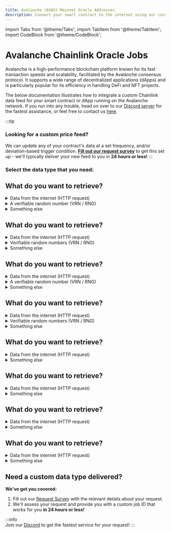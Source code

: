 ```yaml
---
title: Avalanche (AVAX) Mainnet Oracle Addresses
description: Connect your smart contract to the internet using our customizable Chainlink oracle data feeds running on the Avalanche C-Chain (AVAX) mainnet network.  
---
```


import Tabs from '@theme/Tabs';
import TabItem from '@theme/TabItem';
import CodeBlock from '@theme/CodeBlock';

# Avalanche Chainlink Oracle Jobs

Avalanche is a high-performance blockchain platform known for its fast transaction speeds and scalability, facilitated by the Avalanche consensus protocol. It supports a wide range of decentralized applications (dApps) and is particularly popular for its efficiency in handling DeFi and NFT projects.

The below documentation illustrates how to integrate a custom Chainlink data feed for your smart contract or dApp running on the Avalanche network. If you run into any trouble, head on over to our [Discord server](https://discord.gg/Xs6SjqVPUA) for the fastest assistance, or feel free to contact us [here](https://linkwellnodes.io/#contact-us "Contact LinkWell Nodes").

:::tip
### Looking for a custom price feed? 
We can update any of your contract's data at a set frequency, and/or deviation-based trigger condition. [**Fill out our request survey**](https://linkwellnodes.io/Getting-Started.html) to get this set up - we'll typically deliver your new feed to you in **24 hours or less!**
:::

### Select the data type that you need:

<Tabs groupId="dataType" queryString>
<TabItem value="Uint256"> 

<h2 class='datafeed-subtitle'>What do you want to retrieve?</h2>

<details>

<summary>Data from the internet (HTTP request)</summary>

## Retrieve a `uint256` from the internet

This **on-demand** job initiates an HTTP `GET`, `POST`, `PUT`, or `DELETE` request to the internet, optionally parses a JSON-based response body for a numeric value at the given path, multiplies this value by the given multiplier, and returns the resulting 256-bit unsigned integer (**uint256**) to your smart contract.

:::info 
This job writes a single **uint256** object to your contract, which can store any integer from `0` to `115792089237316195423570985008687907853269984665640564039457584007913129639935` (`(2 ^ 256) - 1`). 
:::

### Request metadata

| Oracle Address and Job ID | Fee |
|-------------------|----------|
| Please complete our [**request survey**](https://linkwellnodes.io/Getting-Started.html) to receive our mainnet **Addresses** and **Job IDs** | Please see our [pricing](/pricing) page |


### Request parameters

This job requires the following parameters to be set within your contract's `request()` function:

| Parameter | Type | Value example | Description |
|-------------|-------------|------------------------------------------------|------------------------------------------------------------------------------------------------------------------------------------|
| **method** | `string` | 'POST' | The HTTP method to use in initiating your request for data (`GET`, `POST`, `PUT`, or `DELETE`). |
| **url** | `string` | 'https://myRequestURL.com/path?var1=abc&var2=xyz' | The URL to which to send your HTTP request for data. |
| **headers** | `string` | '["my-header-1", "header 1 value", "my-header-2", "header 2 value"]' | An array of headers to send with the HTTP request, represented as an even-numbered array of strings. If no headers are desired, you must pass an empty string (''). |
| **body** | `string` | 'My request body' | A body to send with the HTTP request (`POST`, `PUT` requests only). If no body is desired or applicable, you must pass an empty string (''). |
| **path** | `string` | 'data,0,val' | The [JSON Path](https://jsonpath.com/) at which to extract the result returned by the requested HTTP endpoint (JSON results only). To return the full result without parsing, you must pass an empty string (''). If the provided path cannot be found in the response, the request will not be fulfilled. |
| **multiplier** | `int256` | 10 ** 18 | The number by which to multiply the result returned to the contract. This is important, as Solidity cannot handle decimal objects. If no multiplication is desired, enter 1. If the result cannot be multiplied (ie, it is not a number), the request will not be fulfilled. |
| **contact** | `string` | 'derek_linkwellnodes.io' | Enter your Discord handle, email address, or other contact info here. This is important for allowing prompt communication from us regarding outages or other technical issues that we may notice with your request. If you prefer to stay anonymous, you must pass an empty string (''). |

### Try it for yourself

Add the following sample code to your **consumer contract**.

:::tip
For easy editing, you can also open our sample contract [directly in Remix](https://remix.ethereum.org/#activate=github&url=https://github.com/LinkWellNodes/Documentation/blob/main/docs/services/direct-request-jobs/mainnets/Avalanche/uint256/uint256.sol).
:::

#### 1. Add the constructor:

The constructor specifies important information about the request destination. **Important**: This information varies by chain, oracle, and job: 

```sol reference
https://github.com/LinkWellNodes/Documentation/blob/main/docs/services/direct-request-jobs/mainnets/Avalanche/uint256/uint256.sol#L17-L21
```

#### 2. Add your request function (example):
The `request()` function defines the request parameters and sends a request to the Chainlink oracle. For detailed information on each required parameter, reference the above '**Request parameters**' section:

```sol reference
https://github.com/LinkWellNodes/Documentation/blob/main/docs/services/direct-request-jobs/mainnets/Avalanche/uint256/uint256.sol#L24-L44
```

#### 3. Retrieve the response (example):

```sol reference
https://github.com/LinkWellNodes/Documentation/blob/main/docs/services/direct-request-jobs/mainnets/Avalanche/uint256/uint256.sol#L46-L54
```

### Need to send sensitive information?

:::danger 
Data entered into a smart contract is visible to the general public.
:::

If you need to send sensitive information along with your HTTP request (ie, an API key), you can instead store this information off-chain on our secure infrastructure. Please fill out our [Request Survey](https://linkwellnodes.io/Getting-Started.html) to get started, and specify within the notes that you'd like us to store your API key for you - once we receive your information, we'll provide you with a custom job ID that will send your sensitive data safely along with your request.

### Troubleshooting

Having trouble with your request? Check our [Chainlink Direct Requests FAQ](/knowledgebase/faq/Chainlink-Users#chainlink-direct-requests).

:::caution 
This job has a configured gas limit of **1,000,000** for writing your result on-chain. If your transaction isn't returning any value after more than 60 seconds of waiting, click the above '**Oracle Address**' for this job to see if any recent transaction(s) have failed due to an '**out of gas**' error. If so, you'll need to either A) Return a smaller response, B) Split your request into multiple oracle transactions, or C) Contact us to request a higher gas allowance for your specific use case (may result in higher data feed pricing). 
:::

### Still need more help?

Please reach out to us in [Discord](https://discord.gg/Xs6SjqVPUA) if you require additional assistance with this request.

### Simulating the above request logic

Let's walk through each step of the above **sample request**, to better understand how it all works together:

#### 1. **Send the HTTP request**:

The following `curl` command simulates the same HTTP request that our Chainlink node makes shortly after you trigger the `request()` function within your consumer contract:

```
curl 'https://min-api.cryptocompare.com/data/pricemulti?fsyms=BTC,ETH&tsyms=USD,EUR' \
 --request 'GET' \
 --header 'content-type: application/json' \
 --header 'set-cookie: sid=14A52'
```

#### 2. **Analyze the response**:

The following is a sample response body returned to our Chainlink node by the above HTTP request (abbreviated for clarity):

```
{
   "BTC":{
      "USD":30575.12,
      "EUR":27810.9
   },
   "ETH":{
      "USD":1875.87,
      "EUR":1706.29
   }
}
```

#### 3. **Apply the JSON path**:

After receiving the above sample response, our Chainlink node will attempt to filter the result by the provided `path` parameter value (`ETH,USD`). After applying the provided path, we get the following result:

```
1875.87
```

#### 4. **Apply the multiplier**:

After filtering the sample response by the provided JSON path, our Chainlink node will multiply the result by the provided `multiplier` parameter value (`10 ** 18`). After applying this multiplier, we get the following value, which is ultimately written to your smart contract as a `uint256` object by our Chainlink oracle:

```
1875870000000000000000
```

</details>

<details>

<summary>A verifiable random number (VRN / RNG)</summary>

## Retrieve a random `uint256` number

This **on-demand** job initiates an oracle request for a verifiable random number within the specified range using our [Verifiable Random Numbers (VRN) service](/knowledgebase/Verifiable-Random-Numbers-Guide), and returns the resulting 256-bit unsigned integer (**uint256**) to your smart contract.

**TIP**: Need to retrieve multiple random numbers at once? Check out our [**uint256[]**](?dataType=Uint256%5B%5D#retrieve-a-random-uint256-number-vrn) or [**int256[]**](?dataType=Int256%5B%5D#retrieve-a-random-uint256-number-vrn) jobs instead.

:::info 
This job writes a single **uint256** object to your contract, which can store any integer from `0` to `115792089237316195423570985008687907853269984665640564039457584007913129639935` (`(2 ^ 256) - 1`). 
:::

### Request metadata
You'll set the following attributes within your contract's constructor function ([see below](?dataType=Uint256#try-it-for-yourself)):

| Oracle Address and Job ID | Fee |
|-------------------|----------|
| Please complete our [**request survey**](https://linkwellnodes.io/Getting-Started.html) to receive our mainnet **Addresses** and **Job IDs** | Please see our [pricing](/pricing) page |


### Request parameters

This job requires the following parameters to be set within your contract's `request()` function:

| Parameter | Type | Value example | Description |
|-------------|-------------|------------------------------------------------|------------------------------------------------------------------------------------------------------------------------------------|
| **minVal** | `int256` | 0 | The lower bound of the desired random number range (inclusive). |
| **maxVal** | `int256` | 500 | The upper bound of the desired random number range (inclusive). |
| **contact** | `string` | 'derek_linkwellnodes.io' | Enter your Discord handle, email address, or other contact info here. This is important for allowing prompt communication from us regarding outages or other technical issues that we may notice with your request. If you prefer to stay anonymous, you must pass an empty string (''). |

### Try it for yourself

Add the following sample code to your **consumer contract**. 

:::tip
For easy editing, you can also open our sample contract [directly in Remix](https://remix.ethereum.org/#activate=github&url=https://github.com/LinkWellNodes/Documentation/blob/main/docs/services/direct-request-jobs/mainnets/Avalanche/uint256/vrn_uint256.sol).
:::

#### 1. Add the constructor:

The constructor specifies important information about the request destination. **Important**: This information varies by chain, oracle, and job: 

```sol reference
https://github.com/LinkWellNodes/Documentation/blob/main/docs/services/direct-request-jobs/mainnets/Avalanche/uint256/vrn_uint256.sol#L33-L37
```

#### 2. Add your request function (example):
The `request()` function defines the request parameters and sends a request to the Chainlink oracle. For detailed information on each required parameter, reference the above '**Request parameters**' section:

```sol reference
https://github.com/LinkWellNodes/Documentation/blob/main/docs/services/direct-request-jobs/mainnets/Avalanche/uint256/vrn_uint256.sol#L44-L61
```

#### 3. Retrieve the response (example):

```sol reference
https://github.com/LinkWellNodes/Documentation/blob/main/docs/services/direct-request-jobs/mainnets/Avalanche/uint256/vrn_uint256.sol#L63-L95
```

#### 4. Verify the result

You have two options for verifying your random number(s):

:::tip
You must wait for respective seed's epoch to end (every 6 hours) before you can verify your random number(s). Epochs end at the following times each day:
<br/>
<ul>
<li><b>00:00:00 UTC</b></li>
<li><b>06:00:00 UTC</b></li>
<li><b>12:00:00 UTC</b></li>
<li><b>18:00:00 UTC</b></li>
</ul>

For more info on verifying numbers through our VRN Service, please visit our [VRN Guide](/knowledgebase/Verifiable-Random-Numbers-Guide).
:::

**Option 1 (off-chain)**: Using our website

1. Call the `getHash(requestId)` function, passing in the requestId in question

2. Visit our seed verification page, entering your chain ID and hash as URL parameters:
   ```
   https://linkwellnodes.io/VRN-Seed.html?chain=ENTER_CHAIN_ID_HERE&hash=ENTER_HASH_HERE
   ```
   - `chain`: The chain ID for your respective blockchain network can be found at [chainlist.org](https://chainlist.org/)
   - `hash`: The hash obtained from the `getHash(requestId)` call within your contract

3. If the seed is available, it will be shown on the page

4. Call `verifyResult(requestId, seed)` with the requestId and the retrieved seed
   - A return value of `true` confirms that the randomness was verified on-chain

**Option 2 (on-chain)**: Using an oracle request

1. Ensure your contract has sufficient LINK token balance

2. Call `requestSeedFromOracle(requestId)` with your requestId
   - This will send LINK to our oracle as payment for this transaction
   - The required amount of LINK has been pre-specified within this function, and cannot be changed

3. Wait several blocks for our oracle to call `fulfillSeedFromOracle()`
   - If the seed is available, this will write the seed to your contract's storage

4. Call `verifyResult(requestId)`
   - A return value of `true` confirms that the randomness was verified on-chain

:::tip
For more info on how our **VRN Service** works, including how to programmatically verify your random number output, please visit our [Verifiable Random Numbers (VRN) guide](/knowledgebase/Verifiable-Random-Numbers-Guide).
:::

### Need more help?

Please reach out to us in [Discord](https://discord.gg/Xs6SjqVPUA) if you require additional assistance with this request.

</details>

<details>

<summary>Something else</summary>

## Have a custom requirement?

**We've got you covered:**

1. Fill out our [Request Survey](https://linkwellnodes.io/Getting-Started.html) with the relevant details about your request. 
1. We'll assess your request and provide you with a custom job ID that works for you **in 24 hours or less!**

:::info  
Join our [Discord](https://discord.gg/Xs6SjqVPUA) to get the fastest service for your request!
:::

</details>

</TabItem>

<TabItem value="Uint256[]"> 

<h2 class='datafeed-subtitle'>What do you want to retrieve?</h2>

<details>

<summary>Data from the internet (HTTP request)</summary>

## Retrieve a `uint256[]` from the internet

This **on-demand** job initiates an HTTP `GET`, `POST`, `PUT`, or `DELETE` request to the internet, optionally parses a JSON-based response body for an array of numeric value at the given path, multiplies each element in the array by the given multiplier, and returns the resulting array of 256-bit unsigned integers (**uint256[]**) to your smart contract.

:::info 
This job writes a single **uint256[]** object to your contract, which can store an array of unsigned integers, each of whose values range from `0` to `115792089237316195423570985008687907853269984665640564039457584007913129639935` (`(2 ^ 256) - 1`). 
:::

### Request metadata

| Oracle Address and Job ID | Fee |
|-------------------|----------|
| Please complete our [**request survey**](https://linkwellnodes.io/Getting-Started.html) to receive our mainnet **Addresses** and **Job IDs** | Please see our [pricing](/pricing) page |


### Request parameters

This job requires the following parameters to be set within your contract's `request()` function:

| Parameter | Type | Value example | Description |
|-------------|-------------|------------------------------------------------|------------------------------------------------------------------------------------------------------------------------------------|
| **method** | `string` | 'GET' | The HTTP method to use in initiating your request for data (`GET`, `POST`, `PUT`, or `DELETE`). |
| **url** | `string` | 'https://myRequestURL.com/path?var1=abc&var2=xyz' | The URL to which to send your HTTP request for data. |
| **headers** | `string` | '["my-header-1", "header 1 value", "my-header-2", "header 2 value"]' | An array of headers to send with the HTTP request, represented as an even-numbered array of strings. If no headers are desired, you must pass an empty string (''). |
| **body** | `string` | 'My request body' | A body to send with the HTTP request (`POST`, `PUT` requests only). If no body is desired or applicable, you must pass an empty string (''). |
| **path** | `string` | 'data,0,val;data,1,val;data,2,val' | A semicolon-delimited list of [JSON Paths](https://jsonpath.com/) at which to extract data from the result returned by the requested HTTP endpoint (JSON results only). If a single path is desired, enter the path without any semicolons. The target of this singular path must be an array of numbers. If multiple paths are specified, the target of each requested path must be a singular number. An array (`uint256[]`) will be returned containing the individual results of each path, with order preserved. If any of the provided path(s) cannot be found in the response, the request will not be fulfilled. To return the full result without any parsing (must be an array of numbers), you must pass an empty string (''). |
| **multiplier** | `int256` | 10 ** 18 | The number by which to multiply every element within the result array returned to the contract. This is important, as Solidity cannot handle decimal objects. If no multiplication is desired, enter 1. If the result cannot be multiplied (ie, all elements are not numbers), the request will not be fulfilled. |
| **contact** | `string` | 'derek_linkwellnodes.io' | Enter your Discord handle, email address, or other contact info here. This is important for allowing prompt communication from us regarding outages or other technical issues that we may notice with your request. If you prefer to stay anonymous, you must pass an empty string (''). |

### Try it for yourself

Add the following sample code to your **consumer contract**.

:::tip
For easy editing, you can also open our sample contract [directly in Remix](https://remix.ethereum.org/#activate=github&url=https://github.com/LinkWellNodes/Documentation/blob/main/docs/services/direct-request-jobs/mainnets/Avalanche/uint256-array/uint256-array.sol).
:::

#### 1. Add the constructor:

The constructor specifies important information about the request destination. **Important**: This information varies by chain, oracle, and job: 

```sol reference
https://github.com/LinkWellNodes/Documentation/blob/main/docs/services/direct-request-jobs/mainnets/Avalanche/uint256-array/uint256-array.sol#L17-L21
```

#### 2. Add your request function (example):
The `request()` function defines the request parameters and sends a request to the Chainlink oracle. For detailed information on each required parameter, reference the above '**Request parameters**' section:

```sol reference
https://github.com/LinkWellNodes/Documentation/blob/main/docs/services/direct-request-jobs/mainnets/Avalanche/uint256-array/uint256-array.sol#L24-L44
```

#### 3. Retrieve the response (example):

```sol reference
https://github.com/LinkWellNodes/Documentation/blob/main/docs/services/direct-request-jobs/mainnets/Avalanche/uint256-array/uint256-array.sol#L46-L54
```

### Need to send sensitive information?

:::danger 
Data entered into a smart contract is visible to the general public.
:::

If you need to send sensitive information along with your HTTP request (ie, an API key), you can instead store this information off-chain on our secure infrastructure. Please fill out our [Request Survey](https://linkwellnodes.io/Getting-Started.html) to get started, and specify within the notes that you'd like us to store your API key for you - once we receive your information, we'll provide you with a custom job ID that will send your sensitive data safely along with your request.

### Troubleshooting

Having trouble with your request? Check our [Chainlink Direct Requests FAQ](/knowledgebase/faq/Chainlink-Users#chainlink-direct-requests).

:::caution 
This job has a configured gas limit of **1,000,000** for writing your result on-chain. If your transaction isn't returning any value after more than 60 seconds of waiting, click the above '**Oracle Address**' for this job to see if any recent transaction(s) have failed due to an '**out of gas**' error. If so, you'll need to either A) Return a smaller response, B) Split your request into multiple oracle transactions, or C) Contact us to request a higher gas allowance for your specific use case (may result in higher data feed pricing). 
:::

### Still need more help?

Please reach out to us in [Discord](https://discord.gg/Xs6SjqVPUA) if you require additional assistance with this request.

### Simulating the above request logic

Let's walk through each step of the above **sample request**, to better understand how it all works together:

#### 1. **Send the HTTP request**:

The following `curl` command simulates the same HTTP request that our Chainlink node makes shortly after you trigger the `request()` function within your consumer contract:

```
curl "https://httpbin.org/post" \
 --request 'POST' \
 --header 'content-type: application/json' \
 --header 'set-cookie: sid=14A52' \
 --data '{"data":[[12.43,54.47,98.34],[89.99,34.21,85.65],[412.43,983.89,473.31]]}'
```

#### 2. **Analyze the response**:

The following is a sample response body returned to our Chainlink node by the above HTTP request (abbreviated for clarity):

```
{
   "json":{
      "data":[
         [
            12.43,
            54.47,
            98.34
         ],
         [
            89.99,
            34.21,
            85.65
         ],
         [
            412.43,
            983.89,
            473.31
         ]
      ]
   }
}
```

#### 3. **Apply the JSON path**:

After receiving the above sample response, our Chainlink node will attempt to filter the result by the provided `path` parameter value (`json,data,0,2;json,data,1,0;json,data,2,1`), which contains 3 separate (`;`-delimited) JSON paths. After applying the provided path parameter, we get the following array:

```
[98.34,89.99,412.43]
```

#### 4. **Apply the multiplier**:

After filtering the sample response by the provided JSON path, our Chainlink node will multiply every element in the result array by the provided `multiplier` parameter value (`10 ** 18`). After applying this multiplier, we get the following array, which is ultimately written to your smart contract as a `uint256[]` object by our Chainlink oracle:

```
[98340000000000000000,89990000000000000000,412430000000000000000]
```

</details>

<details>

<summary>Verifiable random numbers (VRN / RNG)</summary>

## Retrieve a `uint256[]` of random numbers

This **on-demand** job initiates an oracle request for an array of verifiable random numbers within the specified range using our [Verifiable Random Numbers (VRN) service](/knowledgebase/Verifiable-Random-Numbers-Guide), and returns the resulting array of 256-bit unsigned integers (**uint256[]**) to your smart contract.

**TIP**: Need to retrieve a single random number instead? Check out our [**uint256**](?dataType=Uint256#retrieve-a-random-uint256-number-vrn) or [**int256**](?dataType=Int256#retrieve-a-random-uint256-number-vrn) jobs instead.

:::info 
This job writes a single **uint256[]** object to your contract, which can store an array of unsigned integers, each of whose values range from `0` to `115792089237316195423570985008687907853269984665640564039457584007913129639935` (`(2 ^ 256) - 1`).
::: 

### Request metadata
You'll set the following attributes within your contract's constructor function ([see below](?dataType=Uint256#try-it-for-yourself)):

| Oracle Address and Job ID | Fee |
|-------------------|----------|
| Please complete our [**request survey**](https://linkwellnodes.io/Getting-Started.html) to receive our mainnet **Addresses** and **Job IDs** | Please see our [pricing](/pricing) page |


### Request parameters

This job requires the following parameters to be set within your contract's `request()` function:

| Parameter | Type | Value example | Description |
|-------------|-------------|------------------------------------------------|------------------------------------------------------------------------------------------------------------------------------------|
| **minVal** | `int256` | 0 | The lower bound of the desired random number range (inclusive). |
| **maxVal** | `int256` | 500 | The upper bound of the desired random number range (inclusive). |
| **quantity** | `int256` | 5 | The number of random numbers to retrieve (ie, the `uint256[]` object length). |
| **contact** | `string` | 'derek_linkwellnodes.io' | Enter your Discord handle, email address, or other contact info here. This is important for allowing prompt communication from us regarding outages or other technical issues that we may notice with your request. If you prefer to stay anonymous, you must pass an empty string (''). |

### Try it for yourself

Add the following sample code to your **consumer contract**. 

:::tip
For easy editing, you can also open our sample contract [directly in Remix](https://remix.ethereum.org/#activate=github&url=https://github.com/LinkWellNodes/Documentation/blob/main/docs/services/direct-request-jobs/mainnets/Avalanche/uint256-array/vrn_uint256-array.sol).
:::

#### 1. Add the constructor:

The constructor specifies important information about the request destination. **Important**: This information varies by chain, oracle, and job: 

```sol reference
https://github.com/LinkWellNodes/Documentation/blob/main/docs/services/direct-request-jobs/mainnets/Avalanche/uint256-array/vrn_uint256-array.sol#L33-L37
```

#### 2. Add your request function (example):
The `request()` function defines the request parameters and sends a request to the Chainlink oracle. For detailed information on each required parameter, reference the above '**Request parameters**' section:

```sol reference
https://github.com/LinkWellNodes/Documentation/blob/main/docs/services/direct-request-jobs/mainnets/Avalanche/uint256-array/vrn_uint256-array.sol#L45-L64
```

#### 3. Retrieve the response (example):

```sol reference
https://github.com/LinkWellNodes/Documentation/blob/main/docs/services/direct-request-jobs/mainnets/Avalanche/uint256-array/vrn_uint256-array.sol#L66-L98
```

#### 4. Verify the result

You have two options for verifying your random number(s):

:::tip
You must wait for respective seed's epoch to end (every 6 hours) before you can verify your random number(s). Epochs end at the following times each day:
<br/>
<ul>
<li><b>00:00:00 UTC</b></li>
<li><b>06:00:00 UTC</b></li>
<li><b>12:00:00 UTC</b></li>
<li><b>18:00:00 UTC</b></li>
</ul>

For more info on verifying numbers through our VRN Service, please visit our [VRN Guide](/knowledgebase/Verifiable-Random-Numbers-Guide).
:::

**Option 1 (off-chain)**: Using our website

1. Call the `getHash(requestId)` function, passing in the requestId in question

2. Visit our seed verification page, entering your chain ID and hash as URL parameters:
   ```
   https://linkwellnodes.io/VRN-Seed.html?chain=ENTER_CHAIN_ID_HERE&hash=ENTER_HASH_HERE
   ```
   - `chain`: The chain ID for your respective blockchain network can be found at [chainlist.org](https://chainlist.org/)
   - `hash`: The hash obtained from the `getHash(requestId)` call within your contract

3. If the seed is available, it will be shown on the page

4. Call `verifyResult(requestId, seed)` with the requestId and the retrieved seed
   - A return value of `true` confirms that the randomness was verified on-chain

**Option 2 (on-chain)**: Using an oracle request

1. Ensure your contract has sufficient LINK token balance

2. Call `requestSeedFromOracle(requestId)` with your requestId
   - This will send LINK to our oracle as payment for this transaction
   - The required amount of LINK has been pre-specified within this function, and cannot be changed

3. Wait several blocks for our oracle to call `fulfillSeedFromOracle()`
   - If the seed is available, this will write the seed to your contract's storage

4. Call `verifyResult(requestId)`
   - A return value of `true` confirms that the randomness was verified on-chain

:::tip
For more info on how our **VRN Service** works, including how to programmatically verify your random number output, please visit our [Verifiable Random Numbers (VRN) guide](/knowledgebase/Verifiable-Random-Numbers-Guide).
:::

### Need more help?

Please reach out to us in [Discord](https://discord.gg/Xs6SjqVPUA) if you require additional assistance with this request.

</details>

<details>

<summary>Something else</summary>

## Have a custom requirement?

**We've got you covered:**

1. Fill out our [Request Survey](https://linkwellnodes.io/Getting-Started.html) with the relevant details about your request. 
1. We'll assess your request and provide you with a custom job ID that works for you **in 24 hours or less!**

:::info  
Join our [Discord](https://discord.gg/Xs6SjqVPUA) to get the fastest service for your request!
:::

</details>

</TabItem>

<TabItem value="Int256"> 

<h2 class='datafeed-subtitle'>What do you want to retrieve?</h2>

<details>

<summary>Data from the internet (HTTP request)</summary>

## Retrieve a `int256` from the internet

This **on-demand** job initiates an HTTP `GET`, `POST`, `PUT`, or `DELETE` request to the internet, optionally parses a JSON-based response body for a numeric value at the given path, multiplies this value by the given multiplier, and returns the resulting 256-bit signed integer (**int256**) to your smart contract.

:::info  
This job writes a single **int256** object to your contract, which can store any integer from `-2 ^ 255` to ` (2 ^ 255) - 1`. 
:::

### Request metadata

| Oracle Address and Job ID | Fee |
|-------------------|----------|
| Please complete our [**request survey**](https://linkwellnodes.io/Getting-Started.html) to receive our mainnet **Addresses** and **Job IDs** | Please see our [pricing](/pricing) page |


### Request parameters

This job requires the following parameters to be set within your contract's `request()` function:

| Parameter | Type | Value example | Description |
|-------------|-------------|------------------------------------------------|------------------------------------------------------------------------------------------------------------------------------------|
| **method** | `string` | 'POST' | The HTTP method to use in initiating your request for data (`GET`, `POST`, `PUT`, or `DELETE`). |
| **url** | `string` | 'https://myRequestURL.com/path?var1=abc&var2=xyz' | The URL to which to send your HTTP request for data. |
| **headers** | `string` | '["my-header-1", "header 1 value", "my-header-2", "header 2 value"]' | An array of headers to send with the HTTP request, represented as an even-numbered array of strings. If no headers are desired, you must pass an empty string (''). |
| **body** | `string` | 'My request body' | A body to send with the HTTP request (`POST`, `PUT` requests only). If no body is desired or applicable, you must pass an empty string (''). |
| **path** | `string` | 'data,0,val' | The [JSON Path](https://jsonpath.com/) at which to extract the result returned by the requested HTTP endpoint (JSON results only). To return the full result without parsing, you must pass an empty string (''). If the provided path cannot be found in the response, the request will not be fulfilled. |
| **multiplier** | `int256` | 10 ** 18 | The number by which to multiply the result returned to the contract. This is important, as Solidity cannot handle decimal objects. If no multiplication is desired, enter 1. If the result cannot be multiplied (ie, it is not a number), the request will not be fulfilled. |
| **contact** | `string` | 'derek_linkwellnodes.io' | Enter your Discord handle, email address, or other contact info here. This is important for allowing prompt communication from us regarding outages or other technical issues that we may notice with your request. If you prefer to stay anonymous, you must pass an empty string (''). |

### Try it for yourself

Add the following sample code to your **consumer contract**.

:::tip
For easy editing, you can also open our sample contract [directly in Remix](https://remix.ethereum.org/#activate=github&url=https://github.com/LinkWellNodes/Documentation/blob/main/docs/services/direct-request-jobs/mainnets/Avalanche/int256/int256.sol).
:::

#### 1. Add the constructor:

The constructor specifies important information about the request destination. **Important**: This information varies by chain, oracle, and job: 

```sol reference
https://github.com/LinkWellNodes/Documentation/blob/main/docs/services/direct-request-jobs/mainnets/Avalanche/int256/int256.sol#L17-L21
```

#### 2. Add your request function (example):
The `request()` function defines the request parameters and sends a request to the Chainlink oracle. For detailed information on each required parameter, reference the above '**Request parameters**' section:

```sol reference
https://github.com/LinkWellNodes/Documentation/blob/main/docs/services/direct-request-jobs/mainnets/Avalanche/int256/int256.sol#L24-L44
```

#### 3. Retrieve the response (example):

```sol reference
https://github.com/LinkWellNodes/Documentation/blob/main/docs/services/direct-request-jobs/mainnets/Avalanche/int256/int256.sol#L46-L54
```

### Need to send sensitive information?

:::danger 
Data entered into a smart contract is visible to the general public.
:::

If you need to send sensitive information along with your HTTP request (ie, an API key), you can instead store this information off-chain on our secure infrastructure. Please fill out our [Request Survey](https://linkwellnodes.io/Getting-Started.html) to get started, and specify within the notes that you'd like us to store your API key for you - once we receive your information, we'll provide you with a custom job ID that will send your sensitive data safely along with your request.

### Troubleshooting

Having trouble with your request? Check our [Chainlink Direct Requests FAQ](/knowledgebase/faq/Chainlink-Users#chainlink-direct-requests).

:::caution 
This job has a configured gas limit of **1,000,000** for writing your result on-chain. If your transaction isn't returning any value after more than 60 seconds of waiting, click the above '**Oracle Address**' for this job to see if any recent transaction(s) have failed due to an '**out of gas**' error. If so, you'll need to either A) Return a smaller response, B) Split your request into multiple oracle transactions, or C) Contact us to request a higher gas allowance for your specific use case (may result in higher data feed pricing). 
:::

### Still need more help?

Please reach out to us in [Discord](https://discord.gg/Xs6SjqVPUA) if you require additional assistance with this request.

### Simulating the above request logic

Let's walk through each step of the above **sample request**, to better understand how it all works together:

#### 1. **Send the HTTP request**:

The following `curl` command simulates the same HTTP request that our Chainlink node makes shortly after you trigger the `request()` function within your consumer contract:

```
curl 'https://httpbin.org/post' \
 --request 'POST' \
 --header 'content-type: application/json' \
 --header 'set-cookie: sid=14A52' \
 --data '{"data":[[12.43,-54.47,98.34],[89.99,-34.21,-85.65],[-412.43,983.89,473.31]]}'
```

#### 2. **Analyze the response**:

The following is a sample response body returned to our Chainlink node by the above HTTP request (abbreviated for clarity):

```
{
   "json":{
      "data":[
         [
            12.43,
            -54.47,
            98.34
         ],
         [
            89.99,
            -34.21,
            -85.65
         ],
         [
            -412.43,
            983.89,
            473.31
         ]
      ]
   }
}
```

#### 3. **Apply the JSON path**:

After receiving the above sample response, our Chainlink node will attempt to filter the result by the provided `path` parameter value (`json,data,1,2`). After applying the provided path, we get the following result:

```
-85.65
```

#### 4. **Apply the multiplier**:

After filtering the sample response by the provided JSON path, our Chainlink node will multiply the result by the provided `multiplier` parameter value (`10 ** 18`). After applying this multiplier, we get the following value, which is ultimately written to your smart contract as a `int256` object by our Chainlink oracle:

```
-85650000000000000000
```

</details>

<details>

<summary>A verifiable random number (VRN / RNG)</summary>

## Retrieve a random `int256` number

This **on-demand** job initiates an oracle request for a verifiable random number within the specified range using our [Verifiable Random Numbers (VRN) service](/knowledgebase/Verifiable-Random-Numbers-Guide), and returns the resulting 256-bit signed integer (**int256**) to your smart contract.

**TIP**: Need to retrieve multiple random numbers at once? Check out our [**uint256[]**](?dataType=Uint256%5B%5D#retrieve-a-random-uint256-number-vrn) or [**int256[]**](?dataType=Int256%5B%5D#retrieve-a-random-uint256-number-vrn) jobs instead.

:::info 
This job writes a single **int256** object to your contract, which can store any integer from `-2 ^ 255` to ` (2 ^ 255) - 1`. 
:::

### Request metadata
You'll set the following attributes within your contract's constructor function ([see below](?dataType=Uint256#try-it-for-yourself)):

| Oracle Address and Job ID | Fee |
|-------------------|----------|
| Please complete our [**request survey**](https://linkwellnodes.io/Getting-Started.html) to receive our mainnet **Addresses** and **Job IDs** | Please see our [pricing](/pricing) page |


### Request parameters

This job requires the following parameters to be set within your contract's `request()` function:

| Parameter | Type | Value example | Description |
|-------------|-------------|------------------------------------------------|------------------------------------------------------------------------------------------------------------------------------------|
| **minVal** | `int256` | -500 | The lower bound of the desired random number range (inclusive). |
| **maxVal** | `int256` | 500 | The upper bound of the desired random number range (inclusive). |
| **contact** | `string` | 'derek_linkwellnodes.io' | Enter your Discord handle, email address, or other contact info here. This is important for allowing prompt communication from us regarding outages or other technical issues that we may notice with your request. If you prefer to stay anonymous, you must pass an empty string (''). |

### Try it for yourself

Add the following sample code to your **consumer contract**. 

:::tip
For easy editing, you can also open our sample contract [directly in Remix](https://remix.ethereum.org/#activate=github&url=https://github.com/LinkWellNodes/Documentation/blob/main/docs/services/direct-request-jobs/mainnets/Avalanche/int256/vrn_int256.sol).
:::

#### 1. Add the constructor:

The constructor specifies important information about the request destination. **Important**: This information varies by chain, oracle, and job: 

```sol reference
https://github.com/LinkWellNodes/Documentation/blob/main/docs/services/direct-request-jobs/mainnets/Avalanche/int256/vrn_int256.sol#L33-L37
```

#### 2. Add your request function (example):
The `request()` function defines the request parameters and sends a request to the Chainlink oracle. For detailed information on each required parameter, reference the above '**Request parameters**' section:

```sol reference
https://github.com/LinkWellNodes/Documentation/blob/main/docs/services/direct-request-jobs/mainnets/Avalanche/int256/vrn_int256.sol#L44-L61
```

#### 3. Retrieve the response (example):

```sol reference
https://github.com/LinkWellNodes/Documentation/blob/main/docs/services/direct-request-jobs/mainnets/Avalanche/int256/vrn_int256.sol#L63-L95
```

#### 4. Verify the result

You have two options for verifying your random number(s):

:::tip
You must wait for respective seed's epoch to end (every 6 hours) before you can verify your random number(s). Epochs end at the following times each day:
<br/>
<ul>
<li><b>00:00:00 UTC</b></li>
<li><b>06:00:00 UTC</b></li>
<li><b>12:00:00 UTC</b></li>
<li><b>18:00:00 UTC</b></li>
</ul>

For more info on verifying numbers through our VRN Service, please visit our [VRN Guide](/knowledgebase/Verifiable-Random-Numbers-Guide).
:::

**Option 1 (off-chain)**: Using our website

1. Call the `getHash(requestId)` function, passing in the requestId in question

2. Visit our seed verification page, entering your chain ID and hash as URL parameters:
   ```
   https://linkwellnodes.io/VRN-Seed.html?chain=ENTER_CHAIN_ID_HERE&hash=ENTER_HASH_HERE
   ```
   - `chain`: The chain ID for your respective blockchain network can be found at [chainlist.org](https://chainlist.org/)
   - `hash`: The hash obtained from the `getHash(requestId)` call within your contract

3. If the seed is available, it will be shown on the page

4. Call `verifyResult(requestId, seed)` with the requestId and the retrieved seed
   - A return value of `true` confirms that the randomness was verified on-chain

**Option 2 (on-chain)**: Using an oracle request

1. Ensure your contract has sufficient LINK token balance

2. Call `requestSeedFromOracle(requestId)` with your requestId
   - This will send LINK to our oracle as payment for this transaction
   - The required amount of LINK has been pre-specified within this function, and cannot be changed

3. Wait several blocks for our oracle to call `fulfillSeedFromOracle()`
   - If the seed is available, this will write the seed to your contract's storage

4. Call `verifyResult(requestId)`
   - A return value of `true` confirms that the randomness was verified on-chain

:::tip
For more info on how our **VRN Service** works, including how to programmatically verify your random number output, please visit our [Verifiable Random Numbers (VRN) guide](/knowledgebase/Verifiable-Random-Numbers-Guide).
:::

### Need more help?

Please reach out to us in [Discord](https://discord.gg/Xs6SjqVPUA) if you require additional assistance with this request.

</details>

<details>

<summary>Something else</summary>

## Have a custom requirement?

**We've got you covered:**

1. Fill out our [Request Survey](https://linkwellnodes.io/Getting-Started.html) with the relevant details about your request. 
1. We'll assess your request and provide you with a custom job ID that works for you **in 24 hours or less!**

:::info  
Join our [Discord](https://discord.gg/Xs6SjqVPUA) to get the fastest service for your request!
:::

</details>

</TabItem>

<TabItem value="Int256[]">

<h2 class='datafeed-subtitle'>What do you want to retrieve?</h2>

<details>

<summary>Data from the internet (HTTP request)</summary>

## Retrieve a `int256[]` from the internet

This **on-demand** job initiates an HTTP `GET`, `POST`, `PUT`, or `DELETE` request to the internet, optionally parses a JSON-based response body for an array of numeric value at the given path, multiplies each element in the array by the given multiplier, and returns the resulting array of 256-bit signed integers (**int256[]**) to your smart contract.

:::info  
This job writes a single **int256[]** object to your contract, which can store an array of signed integers, each of whose values range from `-2 ^ 255` to ` (2 ^ 255) - 1`. 
:::

### Request metadata

| Oracle Address and Job ID | Fee |
|-------------------|----------|
| Please complete our [**request survey**](https://linkwellnodes.io/Getting-Started.html) to receive our mainnet **Addresses** and **Job IDs** | Please see our [pricing](/pricing) page |


### Request parameters

This job requires the following parameters to be set within your contract's `request()` function:

| Parameter | Type | Value example | Description |
|-------------|-------------|------------------------------------------------|------------------------------------------------------------------------------------------------------------------------------------|
| **method** | `string` | 'GET' | The HTTP method to use in initiating your request for data (`GET`, `POST`, `PUT`, or `DELETE`). |
| **url** | `string` | 'https://myRequestURL.com/path?var1=abc&var2=xyz' | The URL to which to send your HTTP request for data. |
| **headers** | `string` | '["my-header-1", "header 1 value", "my-header-2", "header 2 value"]' | An array of headers to send with the HTTP request, represented as an even-numbered array of strings. If no headers are desired, you must pass an empty string (''). |
| **body** | `string` | 'My request body' | A body to send with the HTTP request (`POST`, `PUT` requests only). If no body is desired or applicable, you must pass an empty string (''). |
| **path** | `string` | 'data,0,val;data,1,val;data,2,val' | A semicolon-delimited list of [JSON Paths](https://jsonpath.com/) at which to extract data from the result returned by the requested HTTP endpoint (JSON results only). If a single path is desired, enter the path without any semicolons. The target of this singular path must be an array of numbers. If multiple paths are specified, the target of each requested path must be a singular number. An array (`int256[]`) will be returned containing the individual results of each path, with order preserved. If any of the provided path(s) cannot be found in the response, the request will not be fulfilled. To return the full result without any parsing (must be an array of numbers), you must pass an empty string (''). |
| **multiplier** | `int256` | 10 ** 18 | The number by which to multiply every element within the result array returned to the contract. This is important, as Solidity cannot handle decimal objects. If no multiplication is desired, enter 1. If the result cannot be multiplied (ie, all elements are not numbers), the request will not be fulfilled. |
| **contact** | `string` | 'derek_linkwellnodes.io' | Enter your Discord handle, email address, or other contact info here. This is important for allowing prompt communication from us regarding outages or other technical issues that we may notice with your request. If you prefer to stay anonymous, you must pass an empty string (''). |

### Try it for yourself

Add the following sample code to your **consumer contract**.

:::tip
For easy editing, you can also open our sample contract [directly in Remix](https://remix.ethereum.org/#activate=github&url=https://github.com/LinkWellNodes/Documentation/blob/main/docs/services/direct-request-jobs/mainnets/Avalanche/int256-array/int256-array.sol).
:::

#### 1. Add the constructor:

The constructor specifies important information about the request destination. **Important**: This information varies by chain, oracle, and job: 

```sol reference
https://github.com/LinkWellNodes/Documentation/blob/main/docs/services/direct-request-jobs/mainnets/Avalanche/int256-array/int256-array.sol#L17-L21
```

#### 2. Add your request function (example):
The `request()` function defines the request parameters and sends a request to the Chainlink oracle. For detailed information on each required parameter, reference the above '**Request parameters**' section:

```sol reference
https://github.com/LinkWellNodes/Documentation/blob/main/docs/services/direct-request-jobs/mainnets/Avalanche/int256-array/int256-array.sol#L24-L44
```

#### 3. Retrieve the response (example):

```sol reference
https://github.com/LinkWellNodes/Documentation/blob/main/docs/services/direct-request-jobs/mainnets/Avalanche/int256-array/int256-array.sol#L46-L54
```

### Need to send sensitive information?

:::danger 
Data entered into a smart contract is visible to the general public.
:::

If you need to send sensitive information along with your HTTP request (ie, an API key), you can instead store this information off-chain on our secure infrastructure. Please fill out our [Request Survey](https://linkwellnodes.io/Getting-Started.html) to get started, and specify within the notes that you'd like us to store your API key for you - once we receive your information, we'll provide you with a custom job ID that will send your sensitive data safely along with your request.

### Troubleshooting

Having trouble with your request? Check our [Chainlink Direct Requests FAQ](/knowledgebase/faq/Chainlink-Users#chainlink-direct-requests).

:::caution 
This job has a configured gas limit of **1,000,000** for writing your result on-chain. If your transaction isn't returning any value after more than 60 seconds of waiting, click the above '**Oracle Address**' for this job to see if any recent transaction(s) have failed due to an '**out of gas**' error. If so, you'll need to either A) Return a smaller response, B) Split your request into multiple oracle transactions, or C) Contact us to request a higher gas allowance for your specific use case (may result in higher data feed pricing). 
:::

### Still need more help?

Please reach out to us in [Discord](https://discord.gg/Xs6SjqVPUA) if you require additional assistance with this request.

### Simulating the above request logic

Let's walk through each step of the above **sample request**, to better understand how it all works together:

#### 1. **Send the HTTP request**:

The following `curl` command simulates the same HTTP request that our Chainlink node makes shortly after you trigger the `request()` function within your consumer contract:

```
curl "https://httpbin.org/post" \
 --request 'POST' \
 --header 'content-type: application/json' \
 --header 'set-cookie: sid=14A52' \
 --data '{"data":[[12.43,-54.47,98.34],[89.99,-34.21,-85.65],[-412.43,983.89,473.31]]}'
```

#### 2. **Analyze the response**:

The following is a sample response body returned to our Chainlink node by the above HTTP request (abbreviated for clarity):

```
{
   "json":{
      "data":[
         [
            12.43,
            -54.47,
            98.34
         ],
         [
            89.99,
            -34.21,
            -85.65
         ],
         [
            -412.43,
            983.89,
            473.31
         ]
      ]
   }
}
```

#### 3. **Apply the JSON path**:

After receiving the above sample response, our Chainlink node will attempt to filter the result by the provided `path` parameter value (`json,data,0,1;json,data,1,0;json,data,2,1`), which contains 3 separate (`;`-delimited) JSON paths. After applying the provided path parameter, we get the following result:

```
[-54.47,89.89,983.89]
```

#### 4. **Apply the multiplier**:

After filtering the sample response by the provided JSON path, our Chainlink node will multiply every element in the result array by the provided `multiplier` parameter value (`10 ** 18`). After applying this multiplier, we get the following array, which is ultimately written to your smart contract as a `int256[]` object by our Chainlink oracle:

```
[-54470000000000000000,89990000000000000000,983890000000000000000]
```

</details>

<details>

<summary>Verifiable random numbers (VRN / RNG)</summary>

## Retrieve a `int256[]` of random numbers

This **on-demand** job initiates an oracle request for an array of verifiable random numbers within the specified range using our [Verifiable Random Numbers (VRN) service](/knowledgebase/Verifiable-Random-Numbers-Guide), and returns the resulting array of 256-bit signed integers (**int256[]**) to your smart contract.

**TIP**: Need to retrieve a single random number instead? Check out our [**uint256**](?dataType=Uint256#retrieve-a-random-uint256-number-vrn) or [**int256**](?dataType=Int256#retrieve-a-random-uint256-number-vrn) jobs instead.

:::info  
This job writes a single **int256[]** object to your contract, which can store an array of signed integers, each of whose values range from `-2 ^ 255` to ` (2 ^ 255) - 1`. 
:::

### Request metadata
You'll set the following attributes within your contract's constructor function ([see below](?dataType=Uint256#try-it-for-yourself)):

| Oracle Address and Job ID | Fee |
|-------------------|----------|
| Please complete our [**request survey**](https://linkwellnodes.io/Getting-Started.html) to receive our mainnet **Addresses** and **Job IDs** | Please see our [pricing](/pricing) page |


### Request parameters

This job requires the following parameters to be set within your contract's `request()` function:

| Parameter | Type | Value example | Description |
|-------------|-------------|------------------------------------------------|------------------------------------------------------------------------------------------------------------------------------------|
| **minVal** | `int256` | -500 | The lower bound of the desired random number range (inclusive). |
| **maxVal** | `int256` | 500 | The upper bound of the desired random number range (inclusive). |
| **quantity** | `int256` | 5 | The number of random numbers to retrieve (ie, the `int256[]` object length). |
| **contact** | `string` | 'derek_linkwellnodes.io' | Enter your Discord handle, email address, or other contact info here. This is important for allowing prompt communication from us regarding outages or other technical issues that we may notice with your request. If you prefer to stay anonymous, you must pass an empty string (''). |

### Try it for yourself

Add the following sample code to your **consumer contract**. 

:::tip
For easy editing, you can also open our sample contract [directly in Remix](https://remix.ethereum.org/#activate=github&url=https://github.com/LinkWellNodes/Documentation/blob/main/docs/services/direct-request-jobs/mainnets/Avalanche/int256-array/vrn_int256-array.sol).
:::

#### 1. Add the constructor:

The constructor specifies important information about the request destination. **Important**: This information varies by chain, oracle, and job: 

```sol reference
https://github.com/LinkWellNodes/Documentation/blob/main/docs/services/direct-request-jobs/mainnets/Avalanche/int256-array/vrn_int256-array.sol#L33-L37
```

#### 2. Add your request function (example):
The `request()` function defines the request parameters and sends a request to the Chainlink oracle. For detailed information on each required parameter, reference the above '**Request parameters**' section:

```sol reference
https://github.com/LinkWellNodes/Documentation/blob/main/docs/services/direct-request-jobs/mainnets/Avalanche/int256-array/vrn_int256-array.sol#L45-L64
```

#### 3. Retrieve the response (example):

```sol reference
https://github.com/LinkWellNodes/Documentation/blob/main/docs/services/direct-request-jobs/mainnets/Avalanche/int256-array/vrn_int256-array.sol#L66-L98
```

#### 4. Verify the result

You have two options for verifying your random number(s):

:::tip
You must wait for respective seed's epoch to end (every 6 hours) before you can verify your random number(s). Epochs end at the following times each day:
<br/>
<ul>
<li><b>00:00:00 UTC</b></li>
<li><b>06:00:00 UTC</b></li>
<li><b>12:00:00 UTC</b></li>
<li><b>18:00:00 UTC</b></li>
</ul>

For more info on verifying numbers through our VRN Service, please visit our [VRN Guide](/knowledgebase/Verifiable-Random-Numbers-Guide).
:::

**Option 1 (off-chain)**: Using our website

1. Call the `getHash(requestId)` function, passing in the requestId in question

2. Visit our seed verification page, entering your chain ID and hash as URL parameters:
   ```
   https://linkwellnodes.io/VRN-Seed.html?chain=ENTER_CHAIN_ID_HERE&hash=ENTER_HASH_HERE
   ```
   - `chain`: The chain ID for your respective blockchain network can be found at [chainlist.org](https://chainlist.org/)
   - `hash`: The hash obtained from the `getHash(requestId)` call within your contract

3. If the seed is available, it will be shown on the page

4. Call `verifyResult(requestId, seed)` with the requestId and the retrieved seed
   - A return value of `true` confirms that the randomness was verified on-chain

**Option 2 (on-chain)**: Using an oracle request

1. Ensure your contract has sufficient LINK token balance

2. Call `requestSeedFromOracle(requestId)` with your requestId
   - This will send LINK to our oracle as payment for this transaction
   - The required amount of LINK has been pre-specified within this function, and cannot be changed

3. Wait several blocks for our oracle to call `fulfillSeedFromOracle()`
   - If the seed is available, this will write the seed to your contract's storage

4. Call `verifyResult(requestId)`
   - A return value of `true` confirms that the randomness was verified on-chain

:::tip
For more info on how our **VRN Service** works, including how to programmatically verify your random number output, please visit our [Verifiable Random Numbers (VRN) guide](/knowledgebase/Verifiable-Random-Numbers-Guide).
:::

### Need more help?

Please reach out to us in [Discord](https://discord.gg/Xs6SjqVPUA) if you require additional assistance with this request.

</details>

<details>

<summary>Something else</summary>

## Have a custom requirement?

**We've got you covered:**

1. Fill out our [Request Survey](https://linkwellnodes.io/Getting-Started.html) with the relevant details about your request. 
1. We'll assess your request and provide you with a custom job ID that works for you **in 24 hours or less!**

:::info  
Join our [Discord](https://discord.gg/Xs6SjqVPUA) to get the fastest service for your request!
:::

</details>

</TabItem>

<TabItem value="Bool">

<h2 class='datafeed-subtitle'>What do you want to retrieve?</h2>

<details>

<summary>Data from the internet (HTTP request)</summary>

## Retrieve a `bool` from the internet

This **on-demand** job initiates an HTTP `GET`, `POST`, `PUT`, or `DELETE` request to the internet, optionally parses a JSON-based response body for a boolean value at the given path, and returns the resulting object (**bool**) to your smart contract.

:::info  
This job writes a single **bool** object to your contract, which can store a `true` or `false` value. 
:::

### Request metadata

| Oracle Address and Job ID | Fee |
|-------------------|----------|
| Please complete our [**request survey**](https://linkwellnodes.io/Getting-Started.html) to receive our mainnet **Addresses** and **Job IDs** | Please see our [pricing](/pricing) page |


### Request parameters

This job requires the following parameters to be set within your contract's `request()` function:

| Parameter | Type | Value example | Description |
|-------------|-------------|------------------------------------------------|------------------------------------------------------------------------------------------------------------------------------------|
| **method** | `string` | 'GET' | The HTTP method to use in initiating your request for data (`GET`, `POST`, `PUT`, or `DELETE`). |
| **url** | `string` | 'https://myRequestURL.com/path?var1=abc&var2=xyz' | The URL to which to send your HTTP request for data. |
| **headers** | `string` | '["my-header-1", "header 1 value", "my-header-2", "header 2 value"]' | An array of headers to send with the HTTP request, represented as an even-numbered array of strings. If no headers are desired, you must pass an empty string (''). |
| **body** | `string` | 'My request body' | A body to send with the HTTP request (`POST`, `PUT` requests only). If no body is desired or applicable, you must pass an empty string (''). |
| **path** | `string` | 'data,0,val' | The [JSON Path](https://jsonpath.com/) at which to extract the result returned by the requested HTTP endpoint (JSON results only). To return the full result without parsing, you must pass an empty string (''). If the provided path cannot be found in the response, the request will not be fulfilled. |
| **contact** | `string` | 'derek_linkwellnodes.io' | Enter your Discord handle, email address, or other contact info here. This is important for allowing prompt communication from us regarding outages or other technical issues that we may notice with your request. If you prefer to stay anonymous, you must pass an empty string (''). |

### Try it for yourself

Add the following sample code to your **consumer contract**.

:::tip
For easy editing, you can also open our sample contract [directly in Remix](https://remix.ethereum.org/#activate=github&url=https://github.com/LinkWellNodes/Documentation/blob/main/docs/services/direct-request-jobs/mainnets/Avalanche/bool/bool.sol).
:::

#### 1. Add the constructor:

The constructor specifies important information about the request destination. **Important**: This information varies by chain, oracle, and job: 

```sol reference
https://github.com/LinkWellNodes/Documentation/blob/main/docs/services/direct-request-jobs/mainnets/Avalanche/bool/bool.sol#L17-L21
```

#### 2. Add your request function (example):
The `request()` function defines the request parameters and sends a request to the Chainlink oracle. For detailed information on each required parameter, reference the above '**Request parameters**' section:

```sol reference
https://github.com/LinkWellNodes/Documentation/blob/main/docs/services/direct-request-jobs/mainnets/Avalanche/bool/bool.sol#L24-L43
```

#### 3. Retrieve the response (example):

```sol reference
https://github.com/LinkWellNodes/Documentation/blob/main/docs/services/direct-request-jobs/mainnets/Avalanche/bool/bool.sol#L45-L53
```

### Need to send sensitive information?

:::danger 
Data entered into a smart contract is visible to the general public.
:::

If you need to send sensitive information along with your HTTP request (ie, an API key), you can instead store this information off-chain on our secure infrastructure. Please fill out our [Request Survey](https://linkwellnodes.io/Getting-Started.html) to get started, and specify within the notes that you'd like us to store your API key for you - once we receive your information, we'll provide you with a custom job ID that will send your sensitive data safely along with your request.

### Troubleshooting

Having trouble with your request? Check our [Chainlink Direct Requests FAQ](/knowledgebase/faq/Chainlink-Users#chainlink-direct-requests).

:::caution 
This job has a configured gas limit of **1,000,000** for writing your result on-chain. If your transaction isn't returning any value after more than 60 seconds of waiting, click the above '**Oracle Address**' for this job to see if any recent transaction(s) have failed due to an '**out of gas**' error. If so, you'll need to either A) Return a smaller response, B) Split your request into multiple oracle transactions, or C) Contact us to request a higher gas allowance for your specific use case (may result in higher data feed pricing). 
:::

### Still need more help?

Please reach out to us in [Discord](https://discord.gg/Xs6SjqVPUA) if you require additional assistance with this request.

### Simulating the above request logic

Let's walk through each step of the above **sample request**, to better understand how it all works together:

#### 1. **Send the HTTP request**:

The following `curl` command simulates the same HTTP request that our Chainlink node makes shortly after you trigger the `request()` function within your consumer contract:

```
curl 'https://httpbin.org/post' \
 --request 'POST' \
 --header 'content-type: application/json' \
 --header 'set-cookie: sid=14A52' \
 --data '{"data":[{"coin":"BTC","isActive":false},{"coin":"ETH","isActive":false},{"coin":"LINK","isActive":true}]}'
```

#### 2. **Analyze the response**:

The following is a sample response body returned to our Chainlink node by the above HTTP request (abbreviated for clarity):

```
{
   "json":{
      "data":[
         {
            "coin":"BTC",
            "isActive":false
         },
         {
            "coin":"ETH",
            "isActive":false
         },
         {
            "coin":"LINK",
            "isActive":true
         }
      ]
   }
}
```

#### 3. **Apply the JSON path**:

After receiving the above sample response, our Chainlink node will attempt to filter the result by the provided `path` parameter value (`json,data,2,isActive`). After applying the provided path, we get the following result, which is ultimately written to your smart contract as a `bool` object by our Chainlink oracle:

```
true
```

</details>

<details>

<summary>Something else</summary>

## Have a custom requirement?

**We've got you covered:**

1. Fill out our [Request Survey](https://linkwellnodes.io/Getting-Started.html) with the relevant details about your request. 
1. We'll assess your request and provide you with a custom job ID that works for you **in 24 hours or less!**

:::info
Join our [Discord](https://discord.gg/Xs6SjqVPUA) to get the fastest service for your request!
:::

</details>

</TabItem>

<TabItem value="Bool[]">

<h2 class='datafeed-subtitle'>What do you want to retrieve?</h2>

<details>

<summary>Data from the internet (HTTP request)</summary>

## Retrieve a `bool[]` from the internet

This **on-demand** job initiates an HTTP `GET`, `POST`, `PUT`, or `DELETE` request to the internet, optionally parses a JSON-based response body for an array of boolean values at the given path, and returns the resulting array of booleans (**bool[]**) to your smart contract.

:::info  
This job writes a single **bool[]** object to your contract, which can store an array of `true` or `false` values. 
:::

### Request metadata

| Oracle Address and Job ID | Fee |
|-------------------|----------|
| Please complete our [**request survey**](https://linkwellnodes.io/Getting-Started.html) to receive our mainnet **Addresses** and **Job IDs** | Please see our [pricing](/pricing) page |


### Request parameters

This job requires the following parameters to be set within your contract's `request()` function:

| Parameter | Type | Value example | Description |
|-------------|-------------|------------------------------------------------|------------------------------------------------------------------------------------------------------------------------------------|
| **method** | `string` | 'GET' | The HTTP method to use in initiating your request for data (`GET`, `POST`, `PUT`, or `DELETE`). |
| **url** | `string` | 'https://myRequestURL.com/path?var1=abc&var2=xyz' | The URL to which to send your HTTP request for data. |
| **headers** | `string` | '["my-header-1", "header 1 value", "my-header-2", "header 2 value"]' | An array of headers to send with the HTTP request, represented as an even-numbered array of strings. If no headers are desired, you must pass an empty string (''). |
| **body** | `string` | 'My request body' | A body to send with the HTTP request (`POST`, `PUT` requests only). If no body is desired or applicable, you must pass an empty string (''). |
| **path** | `string` | 'data,0,val;data,1,val;data,2,val' | A semicolon-delimited list of [JSON Paths](https://jsonpath.com/) at which to extract data from the result returned by the requested HTTP endpoint (JSON results only). If a single path is desired, enter the path without any semicolons. The target of this singular path must be an array of boolean values (`true` or `false`). If multiple paths are specified, the target of each requested path must be a singular boolean value. An array (`bool[]`) will be returned containing the individual results of each path, with order preserved. If any of the provided path(s) cannot be found in the response, the request will not be fulfilled. To return the full result without any parsing (must be an array of boolean values), you must pass an empty string (''). |
| **contact** | `string` | 'derek_linkwellnodes.io' | Enter your Discord handle, email address, or other contact info here. This is important for allowing prompt communication from us regarding outages or other technical issues that we may notice with your request. If you prefer to stay anonymous, you must pass an empty string (''). |

### Try it for yourself

Add the following sample code to your **consumer contract**.

:::tip
For easy editing, you can also open our sample contract [directly in Remix](https://remix.ethereum.org/#activate=github&url=https://github.com/LinkWellNodes/Documentation/blob/main/docs/services/direct-request-jobs/mainnets/Avalanche/bool-array/bool-array.sol).
:::

#### 1. Add the constructor:

The constructor specifies important information about the request destination. **Important**: This information varies by chain, oracle, and job: 

```sol reference
https://github.com/LinkWellNodes/Documentation/blob/main/docs/services/direct-request-jobs/mainnets/Avalanche/bool-array/bool-array.sol#L17-L21
```

#### 2. Add your request function (example):
The `request()` function defines the request parameters and sends a request to the Chainlink oracle. For detailed information on each required parameter, reference the above '**Request parameters**' section:

```sol reference
https://github.com/LinkWellNodes/Documentation/blob/main/docs/services/direct-request-jobs/mainnets/Avalanche/bool-array/bool-array.sol#L24-L43
```

#### 3. Retrieve the response (example):

```sol reference
https://github.com/LinkWellNodes/Documentation/blob/main/docs/services/direct-request-jobs/mainnets/Avalanche/bool-array/bool-array.sol#L45-L53
```

### Need to send sensitive information?

:::danger 
Data entered into a smart contract is visible to the general public.
:::

If you need to send sensitive information along with your HTTP request (ie, an API key), you can instead store this information off-chain on our secure infrastructure. Please fill out our [Request Survey](https://linkwellnodes.io/Getting-Started.html) to get started, and specify within the notes that you'd like us to store your API key for you - once we receive your information, we'll provide you with a custom job ID that will send your sensitive data safely along with your request.

### Troubleshooting

Having trouble with your request? Check our [Chainlink Direct Requests FAQ](/knowledgebase/faq/Chainlink-Users#chainlink-direct-requests).

:::caution 
This job has a configured gas limit of **1,000,000** for writing your result on-chain. If your transaction isn't returning any value after more than 60 seconds of waiting, click the above '**Oracle Address**' for this job to see if any recent transaction(s) have failed due to an '**out of gas**' error. If so, you'll need to either A) Return a smaller response, B) Split your request into multiple oracle transactions, or C) Contact us to request a higher gas allowance for your specific use case (may result in higher data feed pricing). 
:::

### Still need more help?

Please reach out to us in [Discord](https://discord.gg/Xs6SjqVPUA) if you require additional assistance with this request.

### Simulating the above request logic

Let's walk through each step of the above **sample request**, to better understand how it all works together:

#### 1. **Send the HTTP request**:

The following `curl` command simulates the same HTTP request that our Chainlink node makes shortly after you trigger the `request()` function within your consumer contract:

```
curl "https://httpbin.org/post" \
 --request 'POST' \
 --header 'content-type: application/json' \
 --header 'set-cookie: sid=14A52' \
 req._add('body', '{"data":[[false,false,true],[false,true,true],[true,false,true]]}');
```

#### 2. **Analyze the response**:

The following is a sample response body returned to our Chainlink node by the above HTTP request (abbreviated for clarity):

```
{
   "json":{
      "data":[
         [
            false,
            false,
            true
         ],
         [
            false,
            true,
            true
         ],
         [
            true,
            false,
            true
         ]
      ]
   }
}
```

#### 3. **Apply the JSON path**:

After receiving the above sample response, our Chainlink node will attempt to filter the result by the provided `path` parameter value (`json,data,0,2;json,data,1,0;json,data,2,1`), which contains 3 separate (`;`-delimited) JSON paths. After applying the provided path parameter, we get the following array, which is ultimately written to your smart contract as a `bool[]` object by our Chainlink oracle:

```
[true,false,false]
```

</details>

<details>

<summary>Something else</summary>

## Have a custom requirement?

**We've got you covered:**

1. Fill out our [Request Survey](https://linkwellnodes.io/Getting-Started.html) with the relevant details about your request. 
1. We'll assess your request and provide you with a custom job ID that works for you **in 24 hours or less!**

:::info
Join our [Discord](https://discord.gg/Xs6SjqVPUA) to get the fastest service for your request!
:::

</details>

</TabItem>

<TabItem value="String (Bytes)">

<h2 class='datafeed-subtitle'>What do you want to retrieve?</h2>

<details>

<summary>Data from the internet (HTTP request)</summary>

## Retrieve a `string` (`bytes`) from the internet

This **on-demand** job initiates an HTTP `GET`, `POST`, `PUT`, or `DELETE` request to the internet, optionally parses a JSON-based response body for a value at the given path, and returns the resulting dynamic bytes array (**bytes**) - which can also be represented as a **string** - to your consumer contract.

:::info 
This job writes a single **bytes** object to your contract, which can readily be converted into a **string** value. 
:::

### Request metadata

| Oracle Address and Job ID | Fee |
|-------------------|----------|
| Please complete our [**request survey**](https://linkwellnodes.io/Getting-Started.html) to receive our mainnet **Addresses** and **Job IDs** | Please see our [pricing](/pricing) page |


### Request parameters

This job requires the following parameters to be set within your contract's `request()` function:

| Parameter | Type | Value example | Description |
|-------------|-------------|------------------------------------------------|------------------------------------------------------------------------------------------------------------------------------------|
| **method** | `string` | 'POST' | The HTTP method to use in initiating your request for data (`GET`, `POST`, `PUT`, or `DELETE`). |
| **url** | `string` | 'https://myRequestURL.com/path?var1=abc&var2=xyz' | The URL to which to send your HTTP request for data. |
| **headers** | `string` | '["my-header-1", "header 1 value", "my-header-2", "header 2 value"]' | An array of headers to send with the HTTP request, represented as an even-numbered array of strings. If no headers are desired, you must pass an empty string (''). |
| **body** | `string` | 'My request body' | A body to send with the HTTP request (`POST`, `PUT` requests only). If no body is desired or applicable, you must pass an empty string (''). |
| **path** | `string` | 'data,0,val' | The [JSON Path](https://jsonpath.com/) at which to extract the result returned by the requested HTTP endpoint (JSON results only). To return the full result without parsing, you must pass an empty string (''). If the provided path cannot be found in the response, the request will not be fulfilled. |
| **contact** | `string` | 'derek_linkwellnodes.io' | Enter your Discord handle, email address, or other contact info here. This is important for allowing prompt communication from us regarding outages or other technical issues that we may notice with your request. If you prefer to stay anonymous, you must pass an empty string (''). |

### Try it for yourself

Add the following sample code to your **consumer contract**.

:::tip
For easy editing, you can also open our sample contract [directly in Remix](https://remix.ethereum.org/#activate=github&url=https://github.com/LinkWellNodes/Documentation/blob/main/docs/services/direct-request-jobs/mainnets/Avalanche/string-bytes/string-bytes.sol).
:::

#### 1. Add the constructor:

The constructor specifies important information about the request destination. **Important**: This information varies by chain, oracle, and job: 

```sol reference
https://github.com/LinkWellNodes/Documentation/blob/main/docs/services/direct-request-jobs/mainnets/Avalanche/string-bytes/string-bytes.sol#L17-L21
```

#### 2. Add your request function (example):
The `request()` function defines the request parameters and sends a request to the Chainlink oracle. For detailed information on each required parameter, reference the above '**Request parameters**' section:

```sol reference
https://github.com/LinkWellNodes/Documentation/blob/main/docs/services/direct-request-jobs/mainnets/Avalanche/string-bytes/string-bytes.sol#L24-L43
```

#### 3. Retrieve the response (example):

```sol reference
https://github.com/LinkWellNodes/Documentation/blob/main/docs/services/direct-request-jobs/mainnets/Avalanche/string-bytes/string-bytes.sol#L45-L58
```

### Need to send sensitive information?

:::danger 
Data entered into a smart contract is visible to the general public.
:::

If you need to send sensitive information along with your HTTP request (ie, an API key), you can instead store this information off-chain on our secure infrastructure. Please fill out our [Request Survey](https://linkwellnodes.io/Getting-Started.html) to get started, and specify within the notes that you'd like us to store your API key for you - once we receive your information, we'll provide you with a custom job ID that will send your sensitive data safely along with your request.

### Troubleshooting

Having trouble with your request? Check our [Chainlink Direct Requests FAQ](/knowledgebase/faq/Chainlink-Users#chainlink-direct-requests).

:::caution 
This job has a configured gas limit of **1,000,000** for writing your result on-chain. If your transaction isn't returning any value after more than 60 seconds of waiting, click the above '**Oracle Address**' for this job to see if any recent transaction(s) have failed due to an '**out of gas**' error. If so, you'll need to either A) Return a smaller response, B) Split your request into multiple oracle transactions, or C) Contact us to request a higher gas allowance for your specific use case (may result in higher data feed pricing).  
::: 

### Still need more help?

Please reach out to us in [Discord](https://discord.gg/Xs6SjqVPUA) if you require additional assistance with this request.

### Simulating the above request logic

Let's walk through each step of the above **sample request**, to better understand how it all works together:

#### 1. **Send the HTTP request**:

The following `curl` command simulates the same HTTP request that our Chainlink node makes shortly after you trigger the `request()` function within your consumer contract:

```
curl 'https://httpbin.org/post' \
 --request 'POST' \
 --header 'content-type: application/json' \
 --header 'set-cookie: sid=14A52' \
 --data '{"data":[{"id":1,"name":"Bitcoin","price":20194.52},{"id":2,"name":"Ethereum","price":1850.46},{"id":3,"name":"Chainlink","price":18.36}]}'
```

#### 2. **Analyze the response**:

The following is a sample response body returned to our Chainlink node by the above HTTP request (abbreviated for clarity):

```
{
   "json":{
      "data":[
         {
            "id":1,
            "name":"Bitcoin",
            "price":20194.52
         },
         {
            "id":2,
            "name":"Ethereum",
            "price":1850.46
         },
         {
            "id":3,
            "name":"Chainlink",
            "price":18.36
         }
      ]
   }
}
```

#### 3. **Apply the JSON path**:

After receiving the above sample response, our Chainlink node will attempt to filter the result by the provided `path` parameter value (`json,data,0,name`). After applying the provided path, we get the following result, which is ultimately written to your smart contract as a `bytes` object (which can also be represented as a `string` object) by our Chainlink oracle:

```
"Bitcoin"
```

:::info  
Note that the double-quotes will not be present when retrieving the above response as a `string` object within your smart contract.
:::

</details>

<details>

<summary>Something else</summary>

## Have a custom requirement?

**We've got you covered:**

1. Fill out our [Request Survey](https://linkwellnodes.io/Getting-Started.html) with the relevant details about your request. 
1. We'll assess your request and provide you with a custom job ID that works for you **in 24 hours or less!**

:::info
Join our [Discord](https://discord.gg/Xs6SjqVPUA) to get the fastest service for your request!
:::

</details>

</TabItem>

<TabItem value="String[] (Bytes[])">

<h2 class='datafeed-subtitle'>What do you want to retrieve?</h2>

<details>

<summary>Data from the internet (HTTP request)</summary>

## Retrieve a `string[]` (`bytes[]`) from the internet

This **on-demand** job initiates an HTTP `GET`, `POST`, `PUT`, or `DELETE` request to the internet, optionally parses a JSON-based response body for a value at the given path, and returns the resulting array of dynamic bytes arrays (**bytes[]**) - which can also be represented as a **string[]** - to your consumer contract.

:::info  
This job writes a single **bytes[]** object to your contract, which can readily be converted into a **string[]** value.
::: 

### Request metadata

| Oracle Address and Job ID | Fee |
|-------------------|----------|
| Please complete our [**request survey**](https://linkwellnodes.io/Getting-Started.html) to receive our mainnet **Addresses** and **Job IDs** | Please see our [pricing](/pricing) page |


### Request parameters

This job requires the following parameters to be set within your contract's `request()` function:

| Parameter | Type | Value example | Description |
|-------------|-------------|------------------------------------------------|------------------------------------------------------------------------------------------------------------------------------------|
| **method** | `string` | 'POST' | The HTTP method to use in initiating your request for data (`GET`, `POST`, `PUT`, or `DELETE`). |
| **url** | `string` | 'https://myRequestURL.com/path?var1=abc&var2=xyz' | The URL to which to send your HTTP request for data. |
| **headers** | `string` | '["my-header-1", "header 1 value", "my-header-2", "header 2 value"]' | An array of headers to send with the HTTP request, represented as an even-numbered array of strings. If no headers are desired, you must pass an empty string (''). |
| **body** | `string` | 'My request body' | A body to send with the HTTP request (`POST`, `PUT` requests only). If no body is desired or applicable, you must pass an empty string (''). |
| **path** | `string` | 'data,0,val;data,1,val;data,2,val' | A semicolon-delimited list of [JSON Paths](https://jsonpath.com/) at which to extract data from the result returned by the requested HTTP endpoint (JSON results only). If a single path is desired, enter the path without any semicolons. If multiple paths are specified, an array (`bytes[]`) will be returned containing result of each requested path, with order preserved. If any of the provided path(s) cannot be found in the response, the request will not be fulfilled. To return the full result without any parsing (must be an array), you must pass an empty string (''). |
| **contact** | `string` | 'derek_linkwellnodes.io' | Enter your Discord handle, email address, or other contact info here. This is important for allowing prompt communication from us regarding outages or other technical issues that we may notice with your request. If you prefer to stay anonymous, you must pass an empty string (''). |

### Try it for yourself

Add the following sample code to your **consumer contract**.

:::tip
For easy editing, you can also open our sample contract [directly in Remix](https://remix.ethereum.org/#activate=github&url=https://github.com/LinkWellNodes/Documentation/blob/main/docs/services/direct-request-jobs/mainnets/Avalanche/string-bytes-array/string-bytes-array.sol).
:::

#### 1. Add the constructor:

The constructor specifies important information about the request destination. **Important**: This information varies by chain, oracle, and job: 

```sol reference
https://github.com/LinkWellNodes/Documentation/blob/main/docs/services/direct-request-jobs/mainnets/Avalanche/string-bytes-array/string-bytes-array.sol#L17-L21
```

#### 2. Add your request function (example):
The `request()` function defines the request parameters and sends a request to the Chainlink oracle. For detailed information on each required parameter, reference the above '**Request parameters**' section:

```sol reference
https://github.com/LinkWellNodes/Documentation/blob/main/docs/services/direct-request-jobs/mainnets/Avalanche/string-bytes-array/string-bytes-array.sol#L24-L43
```

#### 3. Retrieve the response (example):

```sol reference
https://github.com/LinkWellNodes/Documentation/blob/main/docs/services/direct-request-jobs/mainnets/Avalanche/string-bytes-array/string-bytes-array.sol#L45-L58
```

### Need to send sensitive information?

:::danger 
Data entered into a smart contract is visible to the general public.
:::

If you need to send sensitive information along with your HTTP request (ie, an API key), you can instead store this information off-chain on our secure infrastructure. Please fill out our [Request Survey](https://linkwellnodes.io/Getting-Started.html) to get started, and specify within the notes that you'd like us to store your API key for you - once we receive your information, we'll provide you with a custom job ID that will send your sensitive data safely along with your request.

### Troubleshooting

Having trouble with your request? Check our [Chainlink Direct Requests FAQ](/knowledgebase/faq/Chainlink-Users#chainlink-direct-requests).

:::caution 
This job has a configured gas limit of **1,000,000** for writing your result on-chain. If your transaction isn't returning any value after more than 60 seconds of waiting, click the above '**Oracle Address**' for this job to see if any recent transaction(s) have failed due to an '**out of gas**' error. If so, you'll need to either A) Return a smaller response, B) Split your request into multiple oracle transactions, or C) Contact us to request a higher gas allowance for your specific use case (may result in higher data feed pricing).   
:::

### Still need more help?

Please reach out to us in [Discord](https://discord.gg/Xs6SjqVPUA) if you require additional assistance with this request.

### Simulating the above request logic

Let's walk through each step of the above **sample request**, to better understand how it all works together:

#### 1. **Send the HTTP request**:

The following `curl` command simulates the same HTTP request that our Chainlink node makes shortly after you trigger the `request()` function within your consumer contract:

```
curl "https://httpbin.org/post" \
 --request 'POST' \
 --header 'content-type: application/json' \
 --header 'set-cookie: sid=14A52' \
 --data '{"data":[["Coinbase","Binance","Kraken"],["Huobi","Crypto.com","KuCoin"],["Yobit","Gemini","OKX"]]}'
```

#### 2. **Analyze the response**:

The following is a sample response body returned to our Chainlink node by the above HTTP request (abbreviated for clarity):

```
{
   "json":{
      "data":[
         [
            "Coinbase",
            "Binance",
            "Kraken"
         ],
         [
            "Huobi",
            "Crypto.com",
            "KuCoin"
         ],
         [
            "Yobit",
            "Gemini",
            "OKX"
         ]
      ]
   }
}
```

#### 3. **Apply the JSON path**:

After receiving the above sample response, our Chainlink node will attempt to filter the result by the provided `path` parameter value (`json,data,0,2;json,data,1,0;json,data,2,1`), which contains 3 separate (`;`-delimited) JSON paths. After applying the provided path parameter, we get the following array, which is ultimately written to your smart contract as a `bytes[]` object (which can also be represented as a `string[]`) object by our Chainlink oracle:

```
["Kraken","Huobi","Gemini"]
```

:::info  
Note that the double-quotes will not be present when retrieving any of the above array elements as a `string` within your smart contract. 
:::

</details>

<details>

<summary>Something else</summary>

## Have a custom requirement?

**We've got you covered:**

1. Fill out our [Request Survey](https://linkwellnodes.io/Getting-Started.html) with the relevant details about your request. 
1. We'll assess your request and provide you with a custom job ID that works for you **in 24 hours or less!**

:::info
Join our [Discord](https://discord.gg/Xs6SjqVPUA) to get the fastest service for your request!
:::

</details>

</TabItem>

<TabItem value="Other...">

## Need a custom data type delivered?

**We've got you covered:**

1. Fill out our [Request Survey](https://linkwellnodes.io/Getting-Started.html) with the relevant details about your request. 
1. We'll assess your request and provide you with a custom job ID that works for you **in 24 hours or less!**

:::info  
Join our [Discord](https://discord.gg/Xs6SjqVPUA) to get the fastest service for your request!
:::

</TabItem>
</Tabs>